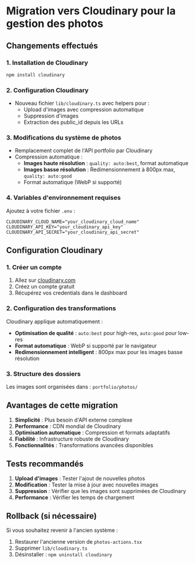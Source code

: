 # Migration vers Cloudinary pour la gestion des photos

## Changements effectués

### 1. Installation de Cloudinary

```bash
npm install cloudinary
```

### 2. Configuration Cloudinary

- Nouveau fichier `lib/cloudinary.ts` avec helpers pour :
  - Upload d'images avec compression automatique
  - Suppression d'images
  - Extraction des public_id depuis les URLs

### 3. Modifications du système de photos

- Remplacement complet de l'API portfolio par Cloudinary
- Compression automatique :
  - **Images haute résolution** : `quality: auto:best`, format automatique
  - **Images basse résolution** : Redimensionnement à 800px max, `quality: auto:good`
  - Format automatique (WebP si supporté)

### 4. Variables d'environnement requises

Ajoutez à votre fichier `.env` :

```env
CLOUDINARY_CLOUD_NAME="your_cloudinary_cloud_name"
CLOUDINARY_API_KEY="your_cloudinary_api_key"
CLOUDINARY_API_SECRET="your_cloudinary_api_secret"
```

## Configuration Cloudinary

### 1. Créer un compte

1. Allez sur [cloudinary.com](https://cloudinary.com)
2. Créez un compte gratuit
3. Récupérez vos credentials dans le dashboard

### 2. Configuration des transformations

Cloudinary applique automatiquement :

- **Optimisation de qualité** : `auto:best` pour high-res, `auto:good` pour low-res
- **Format automatique** : WebP si supporté par le navigateur
- **Redimensionnement intelligent** : 800px max pour les images basse résolution

### 3. Structure des dossiers

Les images sont organisées dans : `portfolio/photos/`

## Avantages de cette migration

1. **Simplicité** : Plus besoin d'API externe complexe
2. **Performance** : CDN mondial de Cloudinary
3. **Optimisation automatique** : Compression et formats adaptatifs
4. **Fiabilité** : Infrastructure robuste de Cloudinary
5. **Fonctionnalités** : Transformations avancées disponibles

## Tests recommandés

1. **Upload d'images** : Tester l'ajout de nouvelles photos
2. **Modification** : Tester la mise à jour avec nouvelles images
3. **Suppression** : Vérifier que les images sont supprimées de Cloudinary
4. **Performance** : Vérifier les temps de chargement

## Rollback (si nécessaire)

Si vous souhaitez revenir à l'ancien système :

1. Restaurer l'ancienne version de `photos-actions.tsx`
2. Supprimer `lib/cloudinary.ts`
3. Désinstaller : `npm uninstall cloudinary`
